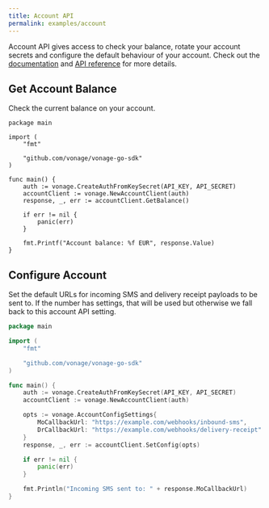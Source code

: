 ```yaml
---
title: Account API
permalink: examples/account
---
```


Account API gives access to check your balance, rotate your account secrets and configure the default behaviour of your account. Check out the [documentation](https://developer.nexmo.com/account/overview) and [API reference](https://developer.nexmo.com/api/account) for more details.

## Get Account Balance

Check the current balance on your account.

```golang
package main

import (
	"fmt"

	"github.com/vonage/vonage-go-sdk"
)

func main() {
    auth := vonage.CreateAuthFromKeySecret(API_KEY, API_SECRET)
	accountClient := vonage.NewAccountClient(auth)
	response, _, err := accountClient.GetBalance()

	if err != nil {
		panic(err)
	}

	fmt.Printf("Account balance: %f EUR", response.Value)
}
```

## Configure Account

Set the default URLs for incoming SMS and delivery receipt payloads to be sent to. If the number has settings, that will be used but otherwise we fall back to this account API setting.

```go
package main

import (
	"fmt"

	"github.com/vonage/vonage-go-sdk"
)

func main() {
    auth := vonage.CreateAuthFromKeySecret(API_KEY, API_SECRET)
	accountClient := vonage.NewAccountClient(auth)

    opts := vonage.AccountConfigSettings{
        MoCallbackUrl: "https://example.com/webhooks/inbound-sms",
        DrCallbackUrl: "https://example.com/webhooks/delivery-receipt"
    }
	response, _, err := accountClient.SetConfig(opts)

	if err != nil {
		panic(err)
	}

    fmt.Println("Incoming SMS sent to: " + response.MoCallbackUrl)
}
```

